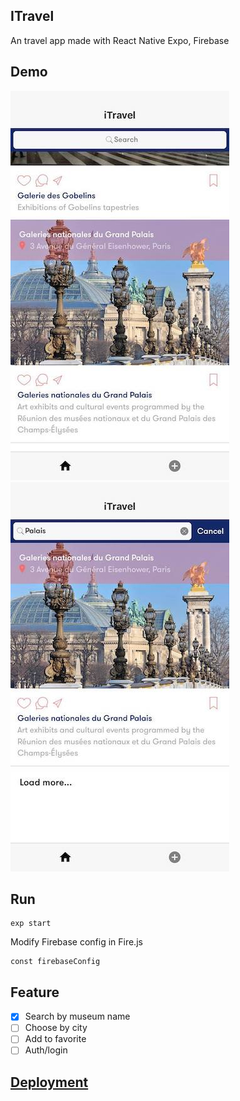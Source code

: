 ## ITravel
An travel app made with React Native Expo, Firebase

## Demo
![Screenshots 1](/screenshots/1.jpg)
![Screenshots 2](/screenshots/2.jpg)

## Run
```
exp start
```

Modify Firebase config in Fire.js
```
const firebaseConfig
```

## Feature
- [x] Search by museum name
- [ ] Choose by city
- [ ] Add to favorite
- [ ] Auth/login

## [Deployment](https://expo.io/@huocha/itravel)

